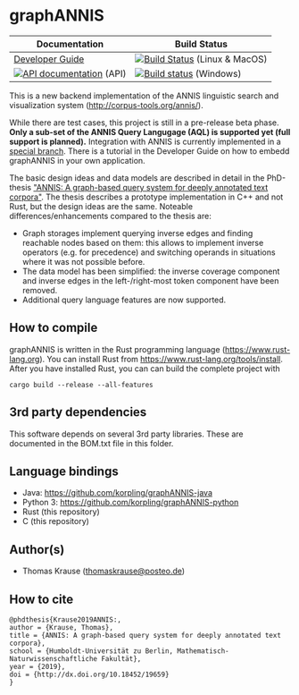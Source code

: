 graphANNIS
==========

| Documentation | Build Status
|-------------- |--------------|
| [Developer Guide](https://korpling.github.io/graphANNIS/docs/v0.18/)  |  [![Build Status](https://travis-ci.org/korpling/graphANNIS.svg?branch=develop)](https://travis-ci.org/korpling/graphANNIS) (Linux & MacOS) | 
|  [![API documentation](https://docs.rs/graphannis/badge.svg)](https://docs.rs/graphannis/) (API) | [![Build status](https://ci.appveyor.com/api/projects/status/nc86noerser0bvha/branch/develop?svg=true)](https://ci.appveyor.com/project/thomaskrause/graphannis/branch/develop) (Windows) |

This is a new backend implementation of the ANNIS linguistic search and visualization system (http://corpus-tools.org/annis/). 

While there are test cases, this project is still in a pre-release beta phase. 
**Only a sub-set of the ANNIS Query Langugage (AQL) is supported yet (full support is planned).**
Integration with ANNIS is currently implemented in a [special branch](https://github.com/korpling/ANNIS/tree/feature/graphannis).
There is a tutorial in the Developer Guide on how to embedd graphANNIS in your own application.

The basic design ideas and data models are described in detail in the PhD-thesis  ["ANNIS: A graph-based query system for deeply annotated text corpora"](https://doi.org/10.18452/19659). The thesis describes a prototype implementation in C++ and not Rust, but the design ideas are the same.
Noteable differences/enhancements compared to the thesis are:
- Graph storages implement querying inverse edges and finding reachable nodes based on them: this allows to implement inverse operators (e.g. for precedence) and  switching operands in situations where it was not possible before.
- The data model has been simplified: the inverse coverage component and inverse edges in the left-/right-most token component have been removed.
- Additional query language features are now supported.

How to compile
---------------

graphANNIS is written in the Rust programming language (https://www.rust-lang.org).
You can install Rust from https://www.rust-lang.org/tools/install.
After you have installed Rust, you can can build the complete project with

```
cargo build --release --all-features
```

3rd party dependencies
----------------------

This software depends on several 3rd party libraries. These are documented in the BOM.txt file in this folder.

Language bindings
------------------

- Java: https://github.com/korpling/graphANNIS-java
- Python 3: https://github.com/korpling/graphANNIS-python
- Rust (this repository)
- C (this repository)

Author(s)
---------

* Thomas Krause (thomaskrause@posteo.de)

How to cite
-----------

```
@phdthesis{Krause2019ANNIS:,
author = {Krause, Thomas},
title = {ANNIS: A graph-based query system for deeply annotated text corpora},
school = {Humboldt-Universität zu Berlin, Mathematisch-Naturwissenschaftliche Fakultät},
year = {2019},
doi = {http://dx.doi.org/10.18452/19659}
}
```
